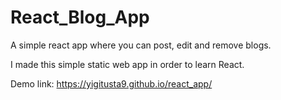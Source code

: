 # React_Blog_App
A simple react app where you can post, edit and remove blogs.

I made this simple static web app in order to learn React.

Demo link: https://yigitusta9.github.io/react_app/
